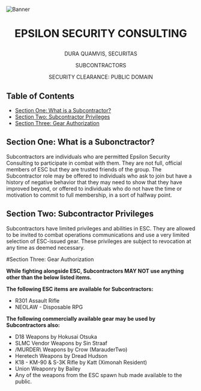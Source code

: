 <p align="center">
  
![Banner](https://github.com/ElesCloud/ESCHandbook/blob/main/Banner.jpg)
  
</p>

# <p align='center'> EPSILON SECURITY CONSULTING </p> 

<p align="center"> DURA QUAMVIS, SECURITAS </p>
  
<p align="center"> SUBCONTRACTORS </p>

<p align="center"> SECURITY CLEARANCE: PUBLIC DOMAIN </p>

## Table of Contents
  - [Section One: What is a Subcontractor?](#section-one-what-is-a-subcontractor)
  - [Section Two: Subcontractor Privileges](#section-two-subcontractor-privileges)
  - [Section Three: Gear Authorization](#section-three-gear-authorization)
  
## Section One: What is a Subonctractor?
Subcontractors are individuals who are permitted Epsilon Security Consulting to participate in combat with them. They are not full, official members of ESC but they are trusted friends of the group. The Subcontractor role may be offered to individuals who ask to join but have a history of negative behavior that they may need to show that they have improved beyond, or offered to individuals who do not have the time or motivation to commit to full membership, in a sort of halfway point.

## Section Two: Subcontractor Privileges
Subcontractors have limited privileges and abilities in ESC. They are allowed to be invited to combat operations communications and use a very limited selection of ESC-issued gear. These privileges are subject to revocation at any time as deemed necessary.

#Section Three: Gear Authorization

**While fighting alongside ESC, Subcontractors MAY NOT use anything other than the below listed items.**

**The following ESC items are available for Subcontractors:**
- R301 Assault Rifle
- NEOLAW - Disposable RPG

**The following commercially available gear may be used by Subcontractors also:**
- D18 Weapons by Hokusai Otsuka
- SLMC Vendor Weapons by Sin Straaf
- /MURDER\ Weapons by Crow (MarauderTwo)
- Heretech Weapons by Dread Hudson
- K18 - KM-90 & S-3K Rifle by Katt (Ximonah Resident)
- Union Weaponry by Bailey
- Any of the weapons from the ESC spawn hub made available to the public.
